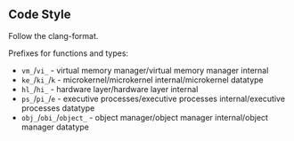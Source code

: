 Code Style
----------

Follow the clang-format.

Prefixes for functions and types:
 - `vm_`/`vi_` - virtual memory manager/virtual memory manager internal
 - `ke_`/`ki_`/`k` - microkernel/microkernel internal/microkernel datatype
 - `hl_`/`hi_` - hardware layer/hardware layer internal
 - `ps_`/`pi_`/`e` - executive processes/executive processes internal/executive
 processes datatype
 - `obj_`/`obi_`/`object_` - object manager/object manager internal/object
 manager datatype
